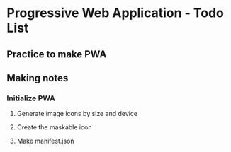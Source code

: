 # Progressive Web Application - Todo List

## Practice to make PWA

## Making notes

### Initialize PWA

1. Generate image icons by size and device

2. Create the maskable icon

3. Make manifest.json
